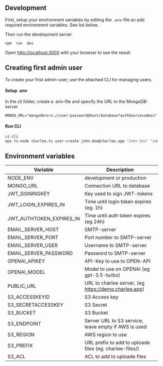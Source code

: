  

## Development

First, setup your environment variables by editing the `.env`-file an add required environment variables. See list below.

Then run the development server

  
```bash
npm  run  dev
```

Open [http://localhost:3000](http://localhost:3000) with your browser to see the result.


## Creating first admin user

To create your frist admin-user, use the attached CLI for managing users.

#### Setup .env
In the cli folder, create a .env-file and specify the URL to the MongoDB-server

````
MONGO_URL="mongodb+srv://user:password@host/database?authSource=admin"
````

#### Run CLI
```bash
cd cli
npx ts-node charlee.ts user-create john.doe@charlee.app "John Doe" "admin"
```



 
## Environment variables

| Variable | Description 
|--|--
|NODE_ENV  |development or production  |
|MONGO_URL  |Connection URL to database  |
|JWT_SIGNINGKEY  | Key used to sign JWT-tokens  |
|JWT_LOGIN_EXPIRES_IN  | Time until login token expires  (eg. 1h) |
|JWT_AUTHTOKEN_EXPIRES_IN  |Time until auth token expires  (eg 24h) |
|EMAIL_SERVER_HOST  | SMTP-server |
|EMAIL_SERVER_PORT  |Port number to SMTP-server |
|EMAIL_SERVER_USER  | Username to SMTP-server |
|EMAIL_SERVER_PASSWORD  | Password to SMTP-server |
|OPENAI_APIKEY  | API-Key to use to OPEN-API |
|OPENAI_MODEL  | Model to use on OPENAI (eg gpt-3.5-turbo) |
|PUBLIC_URL  | URL to charlee server, (eg https://demo.charlee.app) |
|S3_ACCESSKEYID  | S3 Access key |
|S3_SECRETACCESSKEY  | S3 Secret |
|S3_BUCKET  | S3 Bucket |
|S3_ENDPOINT  | Server URL to S3 service, leave empty if AWS is used |
|S3_REGION  | AWS region to use |
|S3_PREFIX  | URL prefix to add to uploade files (eg. charlee-files/) |
|S3_ACL  | ACL to add to uploade files |  


